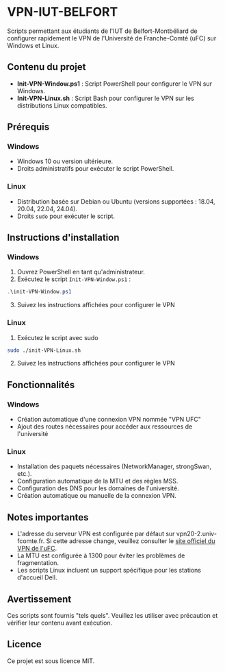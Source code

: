 ﻿# VPN-IUT-BELFORT

Scripts permettant aux étudiants de l'IUT de Belfort-Montbéliard de configurer rapidement le VPN de l'Université de Franche-Comté (uFC) sur Windows et Linux.

## Contenu du projet

- **Init-VPN-Window.ps1** : Script PowerShell pour configurer le VPN sur Windows.
- **Init-VPN-Linux.sh** : Script Bash pour configurer le VPN sur les distributions Linux compatibles.

## Prérequis

### Windows
- Windows 10 ou version ultérieure.
- Droits administratifs pour exécuter le script PowerShell.

### Linux
- Distribution basée sur Debian ou Ubuntu (versions supportées : 18.04, 20.04, 22.04, 24.04).
- Droits `sudo` pour exécuter le script.

## Instructions d'installation

### Windows
1. Ouvrez PowerShell en tant qu'administrateur.
2. Exécutez le script `Init-VPN-Window.ps1` :
```powershell
.\init-VPN-Window.ps1
```
3. Suivez les instructions affichées pour configurer le VPN

### Linux
1. Exécutez le script avec sudo
```bash
sudo ./init-VPN-Linux.sh
```
2. Suivez les instructions affichées pour configurer le VPN

## Fonctionnalités
### Windows
- Création automatique d'une connexion VPN nommée "VPN UFC"
- Ajout des routes nécessaires pour accéder aux ressources de l'université

### Linux
- Installation des paquets nécessaires (NetworkManager, strongSwan, etc.).
- Configuration automatique de la MTU et des règles MSS.
- Configuration des DNS pour les domaines de l'université.
- Création automatique ou manuelle de la connexion VPN.

## Notes importantes
- L'adresse du serveur VPN est configurée par défaut sur vpn20-2.univ-fcomte.fr. Si cette adresse change, veuillez consulter le [site officiel du VPN de l'uFC](https://vpn.univ-fcomte.fr/?page_id=254).
- La MTU est configurée à 1300 pour éviter les problèmes de fragmentation.
- Les scripts Linux incluent un support spécifique pour les stations d'accueil Dell.

## Avertissement
Ces scripts sont fournis "tels quels". Veuillez les utiliser avec précaution et vérifier leur contenu avant exécution.

## Licence
Ce projet est sous licence MIT.